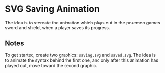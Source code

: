 # SVG Saving Animation

The idea is to recreate the animation which plays out in the pokemon games sword and shield, when a player saves its progress.

## Notes

To get started, create two graphics: `saving.svg` and `saved.svg`. The idea is to animate the syntax behind the first one, and only after this animation has played out, move toward the second graphic.
